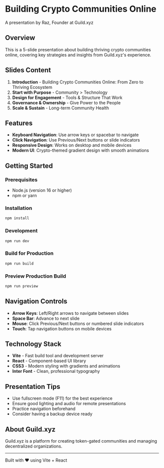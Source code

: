# Building Crypto Communities Online

A presentation by Raz, Founder at Guild.xyz

## Overview

This is a 5-slide presentation about building thriving crypto communities online, covering key strategies and insights from Guild.xyz's experience.

## Slides Content

1. **Introduction** - Building Crypto Communities Online: From Zero to Thriving Ecosystem
2. **Start with Purpose** - Community > Technology 
3. **Design for Engagement** - Tools & Structure That Work
4. **Governance & Ownership** - Give Power to the People
5. **Scale & Sustain** - Long-term Community Health

## Features

- **Keyboard Navigation**: Use arrow keys or spacebar to navigate
- **Click Navigation**: Use Previous/Next buttons or slide indicators
- **Responsive Design**: Works on desktop and mobile devices
- **Modern UI**: Crypto-themed gradient design with smooth animations

## Getting Started

### Prerequisites
- Node.js (version 16 or higher)
- npm or yarn

### Installation
```bash
npm install
```

### Development
```bash
npm run dev
```

### Build for Production
```bash
npm run build
```

### Preview Production Build
```bash
npm run preview
```

## Navigation Controls

- **Arrow Keys**: Left/Right arrows to navigate between slides
- **Space Bar**: Advance to next slide
- **Mouse**: Click Previous/Next buttons or numbered slide indicators
- **Touch**: Tap navigation buttons on mobile devices

## Technology Stack

- **Vite** - Fast build tool and development server
- **React** - Component-based UI library
- **CSS3** - Modern styling with gradients and animations
- **Inter Font** - Clean, professional typography

## Presentation Tips

- Use fullscreen mode (F11) for the best experience
- Ensure good lighting and audio for remote presentations
- Practice navigation beforehand
- Consider having a backup device ready

## About Guild.xyz

Guild.xyz is a platform for creating token-gated communities and managing decentralized organizations.

---

Built with ❤️ using Vite + React
